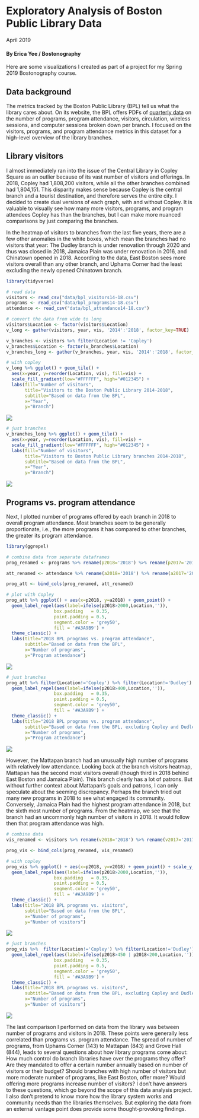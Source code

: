Exploratory Analysis of Boston Public Library Data
================
April 2019

#### By Erica Yee / Bostonography

Here are some visualizations I created as part of a project for my
Spring 2019 Bostonography course.

## Data background

The metrics tracked by the Boston Public Library (BPL) tell us what the
library cares about. On its website, the BPL offers PDFs of [quarterly
data](https://www.bpl.org/about-us/statistics/) on the number of
programs, program attendance, visitors, circulation, wireless sessions,
and computer sessions broken down per branch. I focused on the visitors,
programs, and program attendance metrics in this dataset for a
high-level overview of the library branches.

## Library visitors

I almost immediately ran into the issue of the Central Library in Copley
Square as an outlier because of its vast number of visitors and
offerings. In 2018, Copley had 1,808,200 visitors, while all the other
branches combined had 1,804,151. This disparity makes sense because
Copley is the central branch and a tourist destination, and therefore
serves the entire city. I decided to create dual versions of each graph,
with and without Copley. It is valuable to visually see how many more
visitors, programs, and program attendees Copley has than the branches,
but I can make more nuanced comparisons by just comparing the branches.

In the heatmap of visitors to branches from the last five years, there
are a few other anomalies in the white boxes, which mean the branches
had no visitors that year: The Dudley branch is under renovation through
2020 and thus was closed in 2018, Jamaica Plain was under renovation in
2016, and Chinatown opened in 2018. According to the data, East Boston
sees more visitors overall than any other branch, and Uphams Corner had
the least excluding the newly opened Chinatown branch.

``` r
library(tidyverse)

# read data
visitors <- read_csv("data/bpl_visitors14-18.csv")
programs <- read_csv("data/bpl_programs14-18.csv")
attendance <- read_csv("data/bpl_attendance14-18.csv")

# convert the data from wide to long
visitors$Location <- factor(visitors$Location)
v_long <- gather(visitors, year, vis, '2014':'2018', factor_key=TRUE)

v_branches <- visitors %>% filter(Location != 'Copley')
v_branches$Location <- factor(v_branches$Location)
v_branches_long <- gather(v_branches, year, vis, '2014':'2018', factor_key=TRUE)

# with copley
v_long %>% ggplot() + geom_tile() + 
  aes(x=year, y=reorder(Location, vis), fill=vis) + 
  scale_fill_gradient(low="#FFFFFF", high="#012345") + 
  labs(fill="Number of visitors", 
       title="Visitors to the Boston Public Library 2014-2018",
       subtitle="Based on data from the BPL", 
       x="Year", 
       y="Branch")
```

![](libraries_files/figure-gfm/unnamed-chunk-1-1.png)<!-- -->

``` r
# just branches
v_branches_long %>% ggplot() + geom_tile() + 
  aes(x=year, y=reorder(Location, vis), fill=vis) + 
  scale_fill_gradient(low="#FFFFFF", high="#012345") +
  labs(fill="Number of visitors", 
       title="Visitors to Boston Public Library branches 2014-2018", 
       subtitle="Based on data from the BPL", 
       x="Year", 
       y="Branch")
```

![](libraries_files/figure-gfm/unnamed-chunk-1-2.png)<!-- -->

## Programs vs. program attendance

Next, I plotted number of programs offered by each branch in 2018 to
overall program attendance. Most branches seem to be generally
proportionate, i.e., the more programs it has compared to other
branches, the greater its program attendance.

``` r
library(ggrepel)

# combine data from separate dataframes
prog_renamed <- programs %>% rename(p2018='2018') %>% rename(p2017='2017') %>% rename(p2016='2016') %>% rename(p2015='2015') %>% rename(p2014='2014')

att_renamed <- attendance %>% rename(a2018='2018') %>% rename(a2017='2017') %>% rename(a2016='2016') %>% rename(a2015='2015') %>% rename(a2014='2014')

prog_att <- bind_cols(prog_renamed, att_renamed)

# plot with Copley
prog_att %>% ggplot() + aes(x=p2018, y=a2018) + geom_point() + 
  geom_label_repel(aes(label=ifelse(p2018>2000,Location,'')),
                  box.padding   = 0.35, 
                  point.padding = 0.5,
                  segment.color = 'grey50',
                  fill = '#A3A9B9') +
  theme_classic() + 
  labs(title="2018 BPL programs vs. program attendance", 
       subtitle="Based on data from the BPL", 
       x="Number of programs", 
       y="Program attendance")
```

![](libraries_files/figure-gfm/unnamed-chunk-2-1.png)<!-- -->

``` r
# just branches
prog_att %>% filter(Location!='Copley') %>% filter(Location!='Dudley') %>% ggplot() + aes(x=p2018, y=a2018) + geom_point() + 
  geom_label_repel(aes(label=ifelse(p2018>400,Location,'')),
                  box.padding   = 0.35, 
                  point.padding = 0.5,
                  segment.color = 'grey50',
                  fill = '#A3A9B9') +
  theme_classic() + 
  labs(title="2018 BPL programs vs. program attendance", 
       subtitle="Based on data from the BPL, excluding Copley and Dudley", 
       x="Number of programs", 
       y="Program attendance")
```

![](libraries_files/figure-gfm/unnamed-chunk-2-2.png)<!-- -->

However, the Mattapan branch had an unusually high number of programs
with relatively low attendance. Looking back at the branch visitors
heatmap, Mattapan has the second most visitors overall (though third in
2018 behind East Boston and Jamaica Plain). This branch clearly has a
lot of patrons. But without further context about Mattapan’s goals and
patrons, I can only speculate about the seeming discrepancy. Perhaps the
branch tried out many new programs in 2018 to see what engaged its
community. Conversely, Jamaica Plain had the highest program attendance
in 2018, but the sixth most number of programs. From the heatmap, we see
that the branch had an uncommonly high number of visitors in 2018. It
would follow then that program attendance was high.

``` r
# combine data
vis_renamed <- visitors %>% rename(v2018='2018') %>% rename(v2017='2017') %>% rename(v2016='2016') %>% rename(v2015='2015') %>% rename(v2014='2014')

prog_vis <- bind_cols(prog_renamed, vis_renamed)

# with copley
prog_vis %>% ggplot() + aes(x=p2018, y=v2018) + geom_point() + scale_y_continuous(labels = scales::comma) + 
  geom_label_repel(aes(label=ifelse(p2018>2000,Location,'')),
                  box.padding   = 0.35, 
                  point.padding = 0.5,
                  segment.color = 'grey50',
                  fill = '#A3A9B9') +
  theme_classic() + 
  labs(title="2018 BPL programs vs. visitors", 
       subtitle="Based on data from the BPL", 
       x="Number of programs", 
       y="Number of visitors")
```

![](libraries_files/figure-gfm/unnamed-chunk-3-1.png)<!-- -->

``` r
# just branches
prog_vis %>%  filter(Location!='Copley') %>% filter(Location!='Dudley') %>% ggplot() + aes(x=p2018, y=v2018) + geom_point() + scale_y_continuous(labels = scales::comma) + 
  geom_label_repel(aes(label=ifelse(p2018>450 | p2018<200,Location,'')),
                  box.padding   = 0.35, 
                  point.padding = 0.5,
                  segment.color = 'grey50',
                  fill = '#A3A9B9') +
  theme_classic() + 
  labs(title="2018 BPL programs vs. visitors", 
       subtitle="Based on data from the BPL, excluding Copley and Dudley", 
       x="Number of programs", 
       y="Number of visitors")
```

![](libraries_files/figure-gfm/unnamed-chunk-3-2.png)<!-- -->

The last comparison I performed on data from the library was between
number of programs and visitors in 2018. These points were generally
less correlated than programs vs. program attendance. The spread of
number of programs, from Uphams Corner (143) to Mattapan (843) and Grove
Hall (844), leads to several questions about how library programs come
about: How much control do branch libraries have over the programs they
offer? Are they mandated to offer a certain number annually based on
number of visitors or their budget? Should branches with high number of
visitors but more moderate number of programs, like East Boston, offer
more? Would offering more programs increase number of visitors? I don’t
have answers to these questions, which go beyond the scope of this data
analysis project. I also don’t pretend to know more how the library
system works and community needs than the libraries themselves. But
exploring the data from an external vantage point does provide some
thought-provoking findings.
